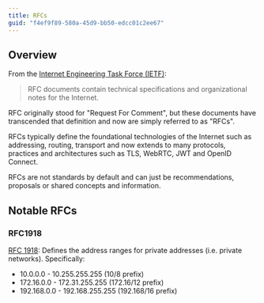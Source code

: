```yaml
---
title: RFCs
guid: "f4ef9f89-580a-45d9-bb50-edcc01c2ee67"
---
```


## Overview

From the [Internet Engineering Task Force (IETF)](https://www.ietf.org):

> RFC documents contain technical specifications and organizational notes for the Internet.

RFC originally stood for "Request For Comment", but these documents have transcended that definition and now are simply referred to as "RFCs".

RFCs typically define the foundational technologies of the Internet such as addressing, routing, transport and now extends to many protocols, practices and architectures such as TLS, WebRTC, JWT and OpenID Connect.

RFCs are not standards by default and can just be recommendations, proposals or shared concepts and information.

## Notable RFCs

### RFC1918

[RFC 1918](https://datatracker.ietf.org/doc/html/rfc1918): Defines the address ranges for private addresses (i.e. private networks). Specifically:

* 10.0.0.0 - 10.255.255.255  (10/8 prefix)
* 172.16.0.0 - 172.31.255.255  (172.16/12 prefix)
* 192.168.0.0 - 192.168.255.255 (192.168/16 prefix)
